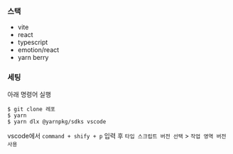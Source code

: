### 스택

- vite
- react
- typescript
- emotion/react
- yarn berry

### 세팅

아래 명령어 실행

```
$ git clone 레포
$ yarn
$ yarn dlx @yarnpkg/sdks vscode
```

vscode에서 `command + shify + p` 입력 후 `타입 스크립트 버전 선택` > `작업 영역 버전 사용`
